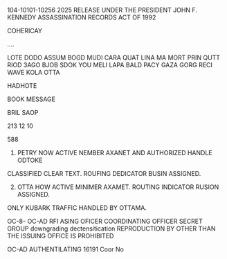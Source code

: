 104-10101-10256 2025 RELEASE UNDER THE PRESIDENT JOHN F. KENNEDY ASSASSINATION RECORDS ACT OF 1992

COHERICAY

....

LOTE DODO ASSUM BOGD
MUDI CARA QUAT LINA
MA MORT PRIN QUTT
RIOD 3AGO BJOB SDOK
YOU MELI LAPA BALD
PACY GAZA GORG RECI
WAVE KOLA OTTA

HADHOTE

BOOK MESSAGE

BRIL SAOP

213 12 10

588

1. PETRY NOW ACTIVE NEMBER AXANET AND AUTHORIZED HANDLE ODTOKE

CLASSIFIED CLEAR TEXT. ROUFING DEDICATOR BUSIN ASSIGNED.

2. OTTA HOW ACTIVE MINIMER AXAMET. ROUTING INDICATOR RUSION ASSIGNED.

ONLY KUBARK TRAFFIC HANDLED BY OTTAMA.

OC-8-
OC-AD
RFI ASING OFICER
COORDINATING OFFICER
SECRET
GROUP
downgrading
dectensitication
REPRODUCTION BY OTHER THAN THE ISSUING OFFICE IS PROHIBITED

OC-AD
AUTHENTILATING
16191
Coor No

